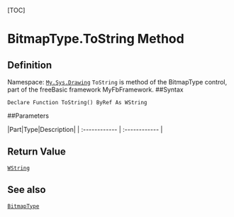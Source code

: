 [TOC]
# BitmapType.ToString Method

## Definition
Namespace: [`My.Sys.Drawing`](My.Sys.Drawing.md)
`ToString` is method of the BitmapType control, part of the freeBasic framework MyFbFramework.
##Syntax
```freeBasic
Declare Function ToString() ByRef As WString
```

##Parameters

|Part|Type|Description|
| :------------ | :------------ |

## Return Value
[`WString`]("https://www.freebasic.net/wiki/KeyPgWString")
## See also
[`BitmapType`](BitmapType.md)
